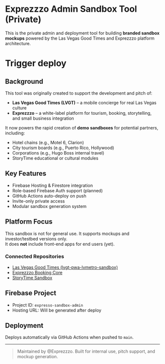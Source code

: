 # Exprezzzo Admin Sandbox Tool (Private)

This is the private admin and deployment tool for building **branded sandbox mockups** powered by the Las Vegas Good Times and Exprezzzo platform architecture. 
# Trigger deploy

## Background

This tool was originally created to support the development and pitch of:
- **Las Vegas Good Times (LVGT)** – a mobile concierge for real Las Vegas culture
- **Exprezzzo** – a white-label platform for tourism, booking, storytelling, and small business integration

It now powers the rapid creation of **demo sandboxes** for potential partners, including:
- Hotel chains (e.g., Motel 6, Clarion)
- City tourism boards (e.g., Puerto Rico, Hollywood)
- Corporations (e.g., Hugo Boss internal travel)
- StoryTime educational or cultural modules

## Key Features

- Firebase Hosting & Firestore integration
- Role-based Firebase Auth support (planned)
- GitHub Actions auto-deploy on push
- Invite-only private access
- Modular sandbox generation system

## Platform Focus

This sandbox is not for general use. It supports mockups and investor/testbed versions only.  
It does **not** include front-end apps for end users (yet).

### Connected Repositories

- [Las Vegas Good Times (lvgt-pwa-lvmetro-sandbox)](https://github.com/Exprezzzo/lvgt-pwa-lvmetro-sandbox)
- [Exprezzzo Booking Core](https://github.com/Exprezzzo/Exprezzzo)
- [StoryTime Sandbox](https://github.com/Exprezzzo/storytime)

## Firebase Project

- Project ID: `expresso-sandbox-admin`
- Hosting URL: Will be generated after deploy

## Deployment

Deploys automatically via GitHub Actions when pushed to `main`.

---

> Maintained by @Exprezzzo. Built for internal use, pitch support, and mockup generation.

